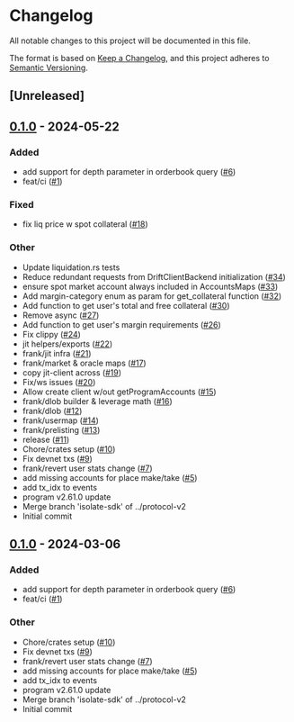 # Changelog
All notable changes to this project will be documented in this file.

The format is based on [Keep a Changelog](https://keepachangelog.com/en/1.0.0/),
and this project adheres to [Semantic Versioning](https://semver.org/spec/v2.0.0.html).

## [Unreleased]

## [0.1.0](https://github.com/aoikurokawa/drift-rs/releases/tag/v0.1.0) - 2024-05-22

### Added
- add support for depth parameter in orderbook query ([#6](https://github.com/aoikurokawa/drift-rs/pull/6))
- feat/ci ([#1](https://github.com/aoikurokawa/drift-rs/pull/1))

### Fixed
- fix liq price w spot collateral ([#18](https://github.com/aoikurokawa/drift-rs/pull/18))

### Other
- Update liquidation.rs tests
- Reduce redundant requests from DriftClientBackend initialization ([#34](https://github.com/aoikurokawa/drift-rs/pull/34))
- ensure spot market account always included in AccountsMaps ([#33](https://github.com/aoikurokawa/drift-rs/pull/33))
- Add margin-category enum as param for get_collateral function ([#32](https://github.com/aoikurokawa/drift-rs/pull/32))
- Add function to get user's total and free collateral ([#30](https://github.com/aoikurokawa/drift-rs/pull/30))
- Remove async ([#27](https://github.com/aoikurokawa/drift-rs/pull/27))
- Add function to get user's margin requirements ([#26](https://github.com/aoikurokawa/drift-rs/pull/26))
- Fix clippy ([#24](https://github.com/aoikurokawa/drift-rs/pull/24))
- jit helpers/exports ([#22](https://github.com/aoikurokawa/drift-rs/pull/22))
- frank/jit infra ([#21](https://github.com/aoikurokawa/drift-rs/pull/21))
- frank/market & oracle maps ([#17](https://github.com/aoikurokawa/drift-rs/pull/17))
- copy jit-client across ([#19](https://github.com/aoikurokawa/drift-rs/pull/19))
- Fix/ws issues ([#20](https://github.com/aoikurokawa/drift-rs/pull/20))
- Allow create client w/out getProgramAccounts ([#15](https://github.com/aoikurokawa/drift-rs/pull/15))
- frank/dlob builder & leverage math ([#16](https://github.com/aoikurokawa/drift-rs/pull/16))
- frank/dlob ([#12](https://github.com/aoikurokawa/drift-rs/pull/12))
- frank/usermap ([#14](https://github.com/aoikurokawa/drift-rs/pull/14))
- frank/prelisting ([#13](https://github.com/aoikurokawa/drift-rs/pull/13))
- release ([#11](https://github.com/aoikurokawa/drift-rs/pull/11))
- Chore/crates setup ([#10](https://github.com/aoikurokawa/drift-rs/pull/10))
- Fix devnet txs ([#9](https://github.com/aoikurokawa/drift-rs/pull/9))
- frank/revert user stats change ([#7](https://github.com/aoikurokawa/drift-rs/pull/7))
- add missing accounts for place make/take ([#5](https://github.com/aoikurokawa/drift-rs/pull/5))
- add tx_idx to events
- program v2.61.0 update
- Merge branch 'isolate-sdk' of ../protocol-v2
- Initial commit

## [0.1.0](https://github.com/drift-labs/drift-rs/releases/tag/v0.1.0) - 2024-03-06

### Added
- add support for depth parameter in orderbook query ([#6](https://github.com/drift-labs/drift-rs/pull/6))
- feat/ci ([#1](https://github.com/drift-labs/drift-rs/pull/1))

### Other
- Chore/crates setup ([#10](https://github.com/drift-labs/drift-rs/pull/10))
- Fix devnet txs ([#9](https://github.com/drift-labs/drift-rs/pull/9))
- frank/revert user stats change ([#7](https://github.com/drift-labs/drift-rs/pull/7))
- add missing accounts for place make/take ([#5](https://github.com/drift-labs/drift-rs/pull/5))
- add tx_idx to events
- program v2.61.0 update
- Merge branch 'isolate-sdk' of ../protocol-v2
- Initial commit
